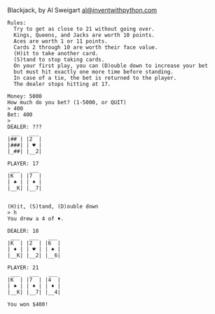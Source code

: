 Blackjack, by Al Sweigart al@inventwithpython.com

    Rules:
      Try to get as close to 21 without going over.
      Kings, Queens, and Jacks are worth 10 points.
      Aces are worth 1 or 11 points.
      Cards 2 through 10 are worth their face value.
      (H)it to take another card.
      (S)tand to stop taking cards.
      On your first play, you can (D)ouble down to increase your bet
      but must hit exactly one more time before standing.
      In case of a tie, the bet is returned to the player.
      The dealer stops hitting at 17.
```
Money: 5000
How much do you bet? (1-5000, or QUIT)
> 400
Bet: 400
> 
DEALER: ???
 ___   ___
|## | |2  |
|###| | ♥ |
|_##| |__2|

PLAYER: 17
 ___   ___
|K  | |7  |
| ♠ | | ♦ |
|__K| |__7|


(H)it, (S)tand, (D)ouble down
> h
You drew a 4 of ♦.

DEALER: 18
 ___   ___   ___
|K  | |2  | |6  |
| ♦ | | ♥ | | ♠ |
|__K| |__2| |__6|

PLAYER: 21
 ___   ___   ___
|K  | |7  | |4  |
| ♠ | | ♦ | | ♦ |
|__K| |__7| |__4|

You won $400!
```
